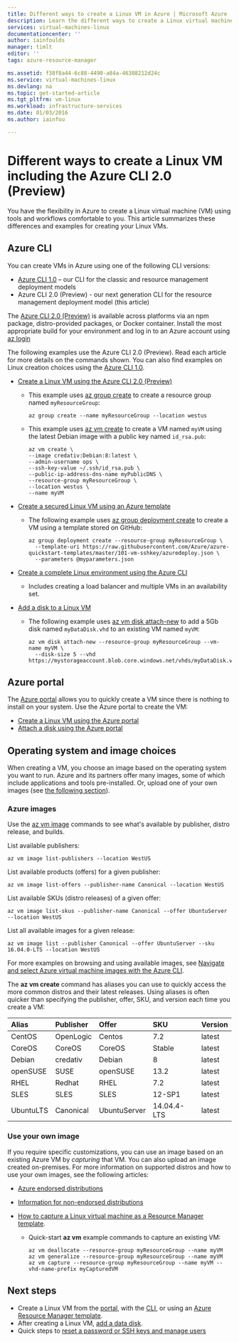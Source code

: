 ```yaml
---
title: Different ways to create a Linux VM in Azure | Microsoft Azure
description: Learn the different ways to create a Linux virtual machine on Azure, including links to tools and tutorials for each method.
services: virtual-machines-linux
documentationcenter: ''
author: iainfoulds
manager: timlt
editor: ''
tags: azure-resource-manager

ms.assetid: f38f8a44-6c88-4490-a84a-46388212d24c
ms.service: virtual-machines-linux
ms.devlang: na
ms.topic: get-started-article
ms.tgt_pltfrm: vm-linux
ms.workload: infrastructure-services
ms.date: 01/03/2016
ms.author: iainfou

---
```

# Different ways to create a Linux VM including the Azure CLI 2.0 (Preview)
You have the flexibility in Azure to create a Linux virtual machine (VM) using tools and workflows comfortable to you. This article summarizes these differences and examples for creating your Linux VMs.

## Azure CLI
You can create VMs in Azure using one of the following CLI versions:

- [Azure CLI 1.0](virtual-machines-linux-creation-choices-nodejs.md) – our CLI for the classic and resource management deployment models
- Azure CLI 2.0 (Preview) - our next generation CLI for the resource management deployment model (this article)

The [Azure CLI 2.0 (Preview)](/cli/azure/install-az-cli2) is available across platforms via an npm package, distro-provided packages, or Docker container. Install the most appropriate build for your environment and log in to an Azure account using [az login](/cli/azure/#login)

The following examples use the Azure CLI 2.0 (Preview). Read each article for more details on the commands shown. You can also find examples on Linux creation choices using the [Azure CLI 1.0](virtual-machines-linux-creation-choices-nodejs.md).

* [Create a Linux VM using the Azure CLI 2.0 (Preview)](virtual-machines-linux-quick-create-cli.md?toc=%2fazure%2fvirtual-machines%2flinux%2ftoc.json)
  
  * This example uses [az group create](/cli/azure/group#create) to create a resource group named `myResourceGroup`: 
    
    ```azurecli
    az group create --name myResourceGroup --location westus
    ```

  * This example uses [az vm create](/cli/azure/vm#create) to create a VM named `myVM` using the latest Debian image with a public key named `id_rsa.pub`:

    ```azurecli
    az vm create \
    --image credativ:Debian:8:latest \
    --admin-username ops \
    --ssh-key-value ~/.ssh/id_rsa.pub \
    --public-ip-address-dns-name myPublicDNS \
    --resource-group myResourceGroup \
    --location westus \
    --name myVM
    ```

* [Create a secured Linux VM using an Azure template](virtual-machines-linux-create-ssh-secured-vm-from-template.md?toc=%2fazure%2fvirtual-machines%2flinux%2ftoc.json)
  
  * The following example uses [az group deployment create](/cli/azure/group/deployment#create) to create a VM using a template stored on GitHub:
    
    ```azurecli
    az group deployment create --resource-group myResourceGroup \ 
      --template-uri https://raw.githubusercontent.com/Azure/azure-quickstart-templates/master/101-vm-sshkey/azuredeploy.json \
      --parameters @myparameters.json
    ```
    
* [Create a complete Linux environment using the Azure CLI](virtual-machines-linux-create-cli-complete.md?toc=%2fazure%2fvirtual-machines%2flinux%2ftoc.json)
  
  * Includes creating a load balancer and multiple VMs in an availability set.

* [Add a disk to a Linux VM](virtual-machines-linux-add-disk.md?toc=%2fazure%2fvirtual-machines%2flinux%2ftoc.json)
  
  * The following example uses [az vm disk attach-new](/cli/azure/vm/disk#attach-new) to add a 5Gb disk named `myDataDisk.vhd` to an existing VM named `myVM`:
    
    ```azurecli
    az vm disk attach-new --resource-group myResourceGroup --vm-name myVM \
      --disk-size 5 --vhd https://mystorageaccount.blob.core.windows.net/vhds/myDataDisk.vhd
    ```

## Azure portal
The [Azure portal](https://portal.azure.com) allows you to quickly create a VM since there is nothing to install on your system. Use the Azure portal to create the VM:

* [Create a Linux VM using the Azure portal](virtual-machines-linux-quick-create-portal.md?toc=%2fazure%2fvirtual-machines%2flinux%2ftoc.json) 
* [Attach a disk using the Azure portal](virtual-machines-linux-attach-disk-portal.md?toc=%2fazure%2fvirtual-machines%2flinux%2ftoc.json)

## Operating system and image choices
When creating a VM, you choose an image based on the operating system you want to run. Azure and its partners offer many images, some of which include applications and tools pre-installed. Or, upload one of your own images (see [the following section](#use-your-own-image)).

### Azure images
Use the [az vm image](/cli/azure/vm/image) commands to see what's available by publisher, distro release, and builds.

List available publishers:

```azurecli
az vm image list-publishers --location WestUS
```

List available products (offers) for a given publisher:

```azurecli
az vm image list-offers --publisher-name Canonical --location WestUS
```

List available SKUs (distro releases) of a given offer:

```azurecli
az vm image list-skus --publisher-name Canonical --offer UbuntuServer --location WestUS
```

List all available images for a given release:

```azurecli
az vm image list --publisher Canonical --offer UbuntuServer --sku 16.04.0-LTS --location WestUS
```

For more examples on browsing and using available images, see [Navigate and select Azure virtual machine images with the Azure CLI](virtual-machines-linux-cli-ps-findimage.md?toc=%2fazure%2fvirtual-machines%2flinux%2ftoc.json).

The **az vm create** command has aliases you can use to quickly access the more common distros and their latest releases. Using aliases is often quicker than specifying the publisher, offer, SKU, and version each time you create a VM:

| Alias | Publisher | Offer | SKU | Version |
|:--- |:--- |:--- |:--- |:--- |
| CentOS |OpenLogic |Centos |7.2 |latest |
| CoreOS |CoreOS |CoreOS |Stable |latest |
| Debian |credativ |Debian |8 |latest |
| openSUSE |SUSE |openSUSE |13.2 |latest |
| RHEL |Redhat |RHEL |7.2 |latest |
| SLES |SLES |SLES |12-SP1 |latest |
| UbuntuLTS |Canonical |UbuntuServer |14.04.4-LTS |latest |

### Use your own image
If you require specific customizations, you can use an image based on an existing Azure VM by *capturing* that VM. You can also upload an image created on-premises. For more information on supported distros and how to use your own images, see the following articles:

* [Azure endorsed distributions](virtual-machines-linux-endorsed-distros.md?toc=%2fazure%2fvirtual-machines%2flinux%2ftoc.json)
* [Information for non-endorsed distributions](virtual-machines-linux-create-upload-generic.md?toc=%2fazure%2fvirtual-machines%2flinux%2ftoc.json)
* [How to capture a Linux virtual machine as a Resource Manager template](virtual-machines-linux-capture-image.md?toc=%2fazure%2fvirtual-machines%2flinux%2ftoc.json).
  
  * Quick-start **az vm** example commands to capture an existing VM:
    
    ```azurecli
    az vm deallocate --resource-group myResourceGroup --name myVM
    az vm generalize --resource-group myResourceGroup --name myVM
    az vm capture --resource-group myResourceGroup --name myVM --vhd-name-prefix myCapturedVM
    ```

## Next steps
* Create a Linux VM from the [portal](virtual-machines-linux-quick-create-portal.md?toc=%2fazure%2fvirtual-machines%2flinux%2ftoc.json), with the [CLI](virtual-machines-linux-quick-create-cli.md?toc=%2fazure%2fvirtual-machines%2flinux%2ftoc.json), or using an [Azure Resource Manager template](virtual-machines-linux-cli-deploy-templates.md?toc=%2fazure%2fvirtual-machines%2flinux%2ftoc.json).
* After creating a Linux VM, [add a data disk](virtual-machines-linux-add-disk.md?toc=%2fazure%2fvirtual-machines%2flinux%2ftoc.json).
* Quick steps to [reset a password or SSH keys and manage users](virtual-machines-linux-using-vmaccess-extension.md?toc=%2fazure%2fvirtual-machines%2flinux%2ftoc.json)

